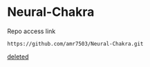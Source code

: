 # Neural-Chakra

Repo access link
```link
https://github.com/amr7503/Neural-Chakra.git
```
[deleted](./internals/repo.md)